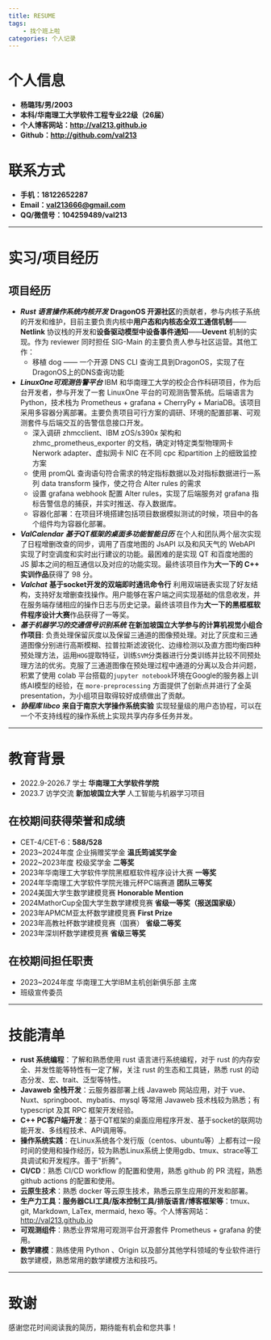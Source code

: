```yaml
---
title: RESUME
tags: 
	- 找个班上啦
categories: 个人记录
---
```

# 个人信息
 - **杨璐玮/男/2003**
 - **本科/华南理工大学软件工程专业22级（26届）**
 - **个人博客网站：http://val213.github.io**
 - **Github：http://github.com/val213**
# 联系方式
 - **手机：18122652287**
 - **Email：val213666@gmail.com**
 - **QQ/微信号：104259489/val213**
---
# 实习/项目经历
## 项目经历
- ***Rust 语言操作系统内核开发*** 
**DragonOS 开源社区**的贡献者，参与内核子系统的开发和维护，目前主要负责内核中**用户态和内核态全双工通信机制**——**Netlink** 协议栈的开发和**设备驱动模型中设备事件通知**——**Uevent** 机制的实现。作为 reviewer 同时担任 SIG-Main 的主要负责人参与社区运营。其他工作：
	- 移植 dog —— 一个开源 DNS CLI 查询工具到DragonOS，实现了在DragonOS上的DNS查询功能
- ***LinuxOne可观测告警平台*** 
IBM 和华南理工大学的校企合作科研项目，作为后台开发者，参与开发了一套 LinuxOne 平台的可观测告警系统。后端语言为Python，技术栈为 Prometheus + grafana + CherryPy + MariaDB。该项目采用多容器分离部署。主要负责项目可行方案的调研、环境的配置部署、可观测套件与后端交互的告警信息接口开发。
	- 深入调研 zhmcclient、IBM zOS/s390x 架构和 zhmc_prometheus_exporter 的文档，确定对特定类型物理网卡 Nerwork adapter、虚拟网卡 NIC 在不同 cpc 和partition 上的细致监控方案
	- 使用 promQL 查询语句符合需求的特定指标数据以及对指标数据进行一系列 data transform 操作，使之符合 Alter rules 的需求
	- 设置 grafana webhook 配置 Alter rules，实现了后端服务对 grafana 指标告警信息的捕获，并实时推送、存入数据库。
	- 容器化部署：在项目环境搭建包括项目数据模拟测试的时候，项目中的各个组件均为容器化部署。
- ***ValCalendar*** ***基于QT框架的桌面多功能智能日历***
在个人和团队两个层次实现了日程增删改查的同步，调用了百度地图的 JsAPI 以及和风天气的 WebAPI 实现了时空调度和实时出行建议的功能。最困难的是实现 QT 和百度地图的 JS 脚本之间的相互通信以及对应的功能实现。最终该项目作为**大一下的 C++ 实训作品**获得了 98 分。
- ***Valchat*** **基于socket开发的双端即时通讯命令行**
利用双端链表实现了好友结构，支持好友增删查找操作。用户能够在客户端之间实现基础的信息收发，并在服务端存储相应的操作日志与历史记录。最终该项目作为**大一下的黑框框软件程序设计大赛**作品获得了一等奖。
- ***基于机器学习的交通信号识别系统*** 
**在新加坡国立大学参与的计算机视觉小组合作项目**: 负责处理保留灰度以及保留三通道的图像预处理。对比了灰度和三通道图像分别进行高斯模糊、拉普拉斯滤波锐化、边缘检测以及直方图均衡四种预处理方法，运用`HOG`提取特征，训练`SVM`分类器进行分类训练并比较不同预处理方法的优劣。克服了三通道图像在预处理过程中通道的分离以及合并问题，积累了使用 colab 平台搭载的`jupyter notebook`环境在Google的服务器上训练AI模型的经验，在 `more-preprocessing` 方面提供了创新点并进行了全英 presentation，为小组项目取得较好成绩做出了贡献。
- ***协程库 libco***
**来自于南京大学操作系统实验** 实现轻量级的用户态协程，可以在一个不支持线程的操作系统上实现共享内存多任务并发。

<!-- ## 实习经历
### AI方向
- LLM 微调训练数据处理实习生 2024.1  广州寰宇未来
负责为医药领域 LLM 微调训练数据进行清洗工作，编写各种脚本工具从甲方提供的文档中提取符合要求的文本、表格、图片等数据转换为LLM训练所需格式，落地数据清洗全流程。 -->
---

# 教育背景
 - 2022.9-2026.7 学士 **华南理工大学软件学院**
 - 2023.7 访学交流 **新加坡国立大学** 人工智能与机器学习项目
 ## 在校期间获得荣誉和成绩
 - CET-4/CET-6：**588/528**
 - 2023~2024年度 企业捐赠奖学金 **温氏筠诚奖学金**
 - 2022~2023年度 校级奖学金 **二等奖**
 - 2023年华南理工大学软件学院黑框框软件程序设计大赛 **一等奖**
 - 2024年华南理工大学软件学院光锥元杯PC端赛道 **团队三等奖**
 - 2024美国大学生数学建模竞赛 **Honorable Mention**
 - 2024MathorCup全国大学生数学建模竞赛 **省级一等奖（报送国家级）**
 - 2023年APMCM亚太杯数学建模竞赛 **First Prize** 
 - 2023年高教社杯数学建模竞赛（国赛） **省级二等奖**
 - 2023年深圳杯数学建模竞赛 **省级三等奖**
 ## 在校期间担任职责
 - 2023~2024年度 华南理工大学IBM主机创新俱乐部 主席
 - 班级宣传委员
---

# 技能清单
- **rust 系统编程**：了解和熟悉使用 rust 语言进行系统编程，对于 rust 的内存安全、并发性能等特性有一定了解，关注 rust 的生态和工具链，熟悉 rust 的动态分发、宏、trait、泛型等特性。
- **Javaweb 全栈开发**：云服务器部署上线 Javaweb 网站应用，对于 vue、Nuxt、springboot、mybatis、mysql 等常用 Javaweb 技术栈较为熟悉；有 typescript 及其 RPC 框架开发经验。
- **C++ PC客户端开发**：基于QT框架的桌面应用程序开发、基于socket的联网功能开发、多线程技术、API调用等。
- **操作系统实践**：在Linux系统各个发行版（centos、ubuntu等）上都有过一段时间的使用和操作经历，较为熟悉Linux系统上使用gdb、tmux、strace等工具调试和开发程序。善于"折腾"。
- **CI/CD**：熟悉 CI/CD workflow 的配置和使用，熟悉 github 的 PR 流程，熟悉 github actions 的配置和使用。
- **云原生技术**：熟悉 docker 等云原生技术，熟悉云原生应用的开发和部署。
- **生产力工具：服务器CLI工具/版本控制工具/排版语言/博客框架等**：tmux、git, Markdown, LaTex, mermaid, hexo 等。个人博客网站：http://val213.github.io
- **可观测组件**：熟悉业界常用可观测平台开源套件 Prometheus + grafana 的使用。
- **数学建模**：熟练使用 Python 、Origin 以及部分其他学科领域的专业软件进行数学建模，熟悉常用的数学建模方法和技巧。
---


# 致谢
感谢您花时间阅读我的简历，期待能有机会和您共事！
